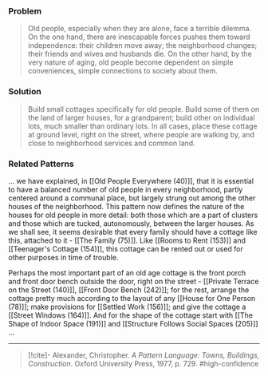 ### Problem
>Old people, especially when they are alone, face a terrible dilemma. On the one hand, there are inescapable forces pushes them toward independence: their children move away; the neighborhood changes; their friends and wives and husbands die. On the other hand, by the very nature of aging, old people become dependent on simple conveniences, simple connections to society about them.

### Solution
>Build small cottages specifically for old people. Build some of them on the land of larger houses, for a grandparent; build other on individual lots, much smaller than ordinary lots. In all cases, place these cottage at ground level, right on the street, where people are walking by, and close to neighborhood services and common land.

### Related Patterns
... we have explained, in [[Old People Everywhere (40)]], that it is essential to have a balanced number of old people in every neighborhood, partly centered around a communal place, but largely strung out among the other houses of the neighborhood. This pattern now defines the nature of the houses for old people in more detail: both those which are a part of clusters and those which are tucked, autonomously, between the larger houses. As we shall see, it seems desirable that every family should have a cottage like this, attached to it - [[The Family (75)]]. Like [[Rooms to Rent (153)]] and [[Teenager's Cottage (154)]], this cottage can be rented out or used for other purposes in time of trouble.

Perhaps the most important part of an old age cottage is the front porch and front door bench outside the door, right on the street - [[Private Terrace on the Street (140)]], [[Front Door Bench (242)]]; for the rest, arrange the cottage pretty much according to the layout of any [[House for One Person (78)]]; make provisions for [[Settled Work (156)]]; and give the cottage a [[Street Windows (164)]]. And for the shape of the cottage start with [[The Shape of Indoor Space (191)]] and [[Structure Follows Social Spaces (205)]] ...

---

> [!cite]- Alexander, Christopher. _A Pattern Language: Towns, Buildings, Construction_. Oxford University Press, 1977, p. 729.
> #high-confidence 